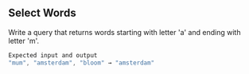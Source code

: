 <h2>Select Words</h2>

<p>Write a query that returns words starting with letter 'a' and ending with letter 'm'.</p>

```c#
Expected input and output
"mum", "amsterdam", "bloom" → "amsterdam"
```